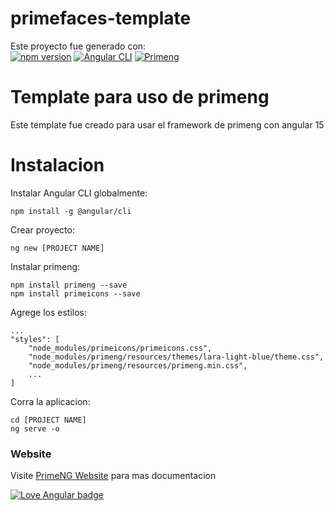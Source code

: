 # primefaces-template
Este proyecto fue generado con:
<br>
[![npm version](https://badge.fury.io/js/primeng.svg)](https://badge.fury.io/js/primeng)
[![Angular CLI](https://badgen.net/badge/angular/15.1.2/red)](https://badge.fury.io/js/primeng)
[![Primeng](https://badgen.net/badge/primeng/15.2.0/red)](https://badge.fury.io/js/primeng)

# Template para uso de primeng
Este template fue creado para usar el framework de primeng con angular 15

# Instalacion

Instalar Angular CLI globalmente:

```
npm install -g @angular/cli
```

Crear proyecto:

```
ng new [PROJECT NAME]
```

Instalar primeng:

```
npm install primeng --save
npm install primeicons --save
```

Agrege los estilos:

```
...
"styles": [
    "node_modules/primeicons/primeicons.css",
    "node_modules/primeng/resources/themes/lara-light-blue/theme.css",
    "node_modules/primeng/resources/primeng.min.css",
    ...
]
```

Corra la aplicacion:

```
cd [PROJECT NAME]
ng serve -o
```

### Website

Visite [PrimeNG Website](https://www.primefaces.org/primeng/) para mas documentacion

[![Love Angular badge](https://img.shields.io/badge/angular-love-blue?logo=angular&angular=love)](https://www.github.com/angular/angular)

